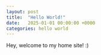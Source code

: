 ```yaml
---
layout: post
title:  "Hello World!"
date:   2025-01-01 00:00:00 +0000
categories: hello world
---
```


Hey, welcome to my home site! :)

